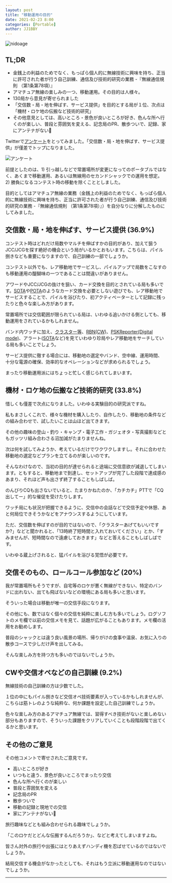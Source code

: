 ```yaml
---
layout: post
title: "移動運用の目的"
date: 2021-02-23 8:00
categories: [Portable]
author: JJ1BBY
---
```

![nidoage](https://user-images.githubusercontent.com/79028771/108780096-460c4a00-75ab-11eb-9fd5-59e6235ffbaf.JPG)
## TL;DR
* 金銭上の利益のためでなく、もっぱら個人的に無線技術に興味を持ち、正当に許可された者が行う自己訓練、通信及び技術的研究の業務 -『無線通信規則 （第1条第78項）』
* アマチュア無線の楽しみの一つ、移動運用。その目的は人様々。  
* 130局から意見が寄せられました
* 「交信数・局・地を伸ばす、サービス提供」を目的とする局が１位、次点は「機材・ロケ地の伝搬など技術的研究」
* その他意見としては、高いところ・景色が良いところが好き、色んな所へ行くのが楽しい、普段と雰囲気を変える、記念局のPR、散歩ついで、記録、家にアンテナがない🤣  


Twitterで[アンケート](https://twitter.com/JJ1BBY/status/1363601919579545605)をとってみました。「交信数・局・地を伸ばす、サービス提供」が僅差でトップになりました。  

![アンケート](https://user-images.githubusercontent.com/79028771/108779827-d7c78780-75aa-11eb-9998-9bef85d4aef5.jpg)


前提としたのは、1) 引っ越しなどで常置場所が変更になってのポータブルではなく、あくまで移動運用、あるいは無線用のセカンドシャックでの運用を想定。 2) 勝負になるコンテスト時の移動を除くこととしました。  

目的としてはアマチュア無線の業務（金銭上の利益のためでなく、もっぱら個人的に無線技術に興味を持ち、正当に許可された者が行う自己訓練、通信及び技術的研究の業務 -『無線通信規則 （第1条第78項）』）を自分なりに分解したものにしてみました。  


## 交信数・局・地を伸ばす、サービス提供 (36.9%)
コンテスト時はどれだけ局数やマルチを伸ばすかの目的があり、加えて狙うJCC/JCGを探す絶好の機会という局がいるかとおもいます。こちらは、パイル捌きなども重要になりますので、自己訓練の一部でしょうか。  

コンテスト以外でも、レア移動地でサービスし、パイルアップで局数をこなすのも移動運用の醍醐味の一つであることは間違いがありません。  

アワードやJCC/JCGの抜けを狙い、カード交換を目的とされている局も多いです。[SOTA](https://www.kawauchi.homeip.mydns.jp/sotajp/%E3%83%AB%E3%83%BC%E3%83%AB%E3%81%A8%E3%82%AC%E3%82%A4%E3%83%89%E3%83%A9%E3%82%A4%E3%83%B3/)や[POTA](https://parksontheair.com/)のようなカード交換を必要としない遊びでも、レア移動地でサービスすることで、パイルを浴びたり、初アクティベーターとして記録に残ったりと色々な楽しみ方があります。  

常置場所では交信範囲が限られている局は、いわゆる追いかける側としても、移動運用をされているかもしれません。  

バンド内ワッチに加え、[クラスター等](http://qrv.jp/)、[RBN(CW)](http://www.reversebeacon.net/)、[PSKReporter(Digital mode)](https://pskreporter.info/)、アラート([SOTA](https://sotawatch.sota.org.uk/en/)など)を見ていわゆり珍局やレア移動地をサーチしている局も多いことでしょう。  

サービス提供に徹する場合には、移動地の選定やバンド、空中線、運用時間、十分な電源の確保、効率的なオペレーションなどが求められるでしょう。  

まったり移動運用派にはちょっと忙しく感じられてしまいます。  


## 機材・ロケ地の伝搬など技術的研究 (33.8%)
惜しくも僅差で次点になりました。いわゆる実験目的の研究派ですね。  

私もまさしくこれで、様々な機材を購入したり、自作したり、移動地の条件などの組み合わせで、試したいことは山ほど出てきます。  

その他の趣味の登山・釣り・キャンプ・電子工作・ガジェオタ・写真撮影などともガッツリ組み合わさる沼加減がたまりませんね。  

次は何を試してみようか、考えているだけでワクワクしますし。それに合わせた移動地の選定などプランを立てるのが楽しいのです。  


そんなわけなので、当初の目的が達せられると途端に交信意欲が減退してしまいます。ともすると、移動地まで到達し、セットアップが完了した段階で達成感のあまり、それほど声も出さず終了することもしばしば。  

のんびりCQも出さないでいると、たまりかねたのか、「カチカチ」PTTで「CQ出してー」的な催促を受けたりします。  

ワッチ局にも状況が把握できるように、交信中の会話などで交信予定や休憩、あと何局位できそうかなどをアナウンスするようにしています。  

ただ、交信数を伸ばすのが目的ではないので、「クラスターあげてもいいですか?」などと聞かれると、「13時終了短時間と入れておいてください」とか、「すみませんが、短時間なので遠慮しておきます」などと答えることもしばしばです。  

いわゆる蔵上げされると、猛パイルを浴びる覚悟が必要です。  


## 交信そのもの、ロールコール参加など (20%)
我が常置場所もそうですが、自宅等のロケが悪く無線ができない、特定のバンドに出れない、出ても飛ばないなどの環境にある局も多いと思います。  

そういった場合は移動が唯一の交信手段になります。  


その他にも、数ではなく個々の交信を純粋に楽しむ方も多いでしょう。ログソフトのメモ欄で以前の交信メモを見て、話題が広がることもあります。メモ欄の活用をお勧めします。  

普段のシャックとは違う良い風景の場所、帰りがけの食事や温泉、お気に入りの散歩コースで少しだけ声を出してみる。  

そんな楽しみ方を持つ方も多いのではないでしょうか。  


## CWや交信オペなどの自己訓練 (9.2%)
無線技術の自己訓練の方は少数でした。  

１位の中にもパイル捌きなど交信オペ技術要素が入っているかもしれませんが、こちらは筋トレのような純粋な、何か課題を設定した自己訓練でしょうか。  

色々な楽しみ方のあるアマチュア無線では、習得すべき技術がないと楽しめない部分もありますので、そういった課題をクリアしていくことも段階段階で出てくるかと思います。  


## その他のご意見
その他コメントで寄せされたご意見です。  
- 高いところが好き
- いつもと違う、景色が良いところでまったり交信
- 色んな所へ行くのが楽しい
- 普段と雰囲気を変える
- 記念局のPR
- 散歩ついで
- 移動の記録と現地での交信
- 家にアンテナがない🤣 

旅行趣味などとも組み合わせられる趣味でしょうか。  

「このロケだとどんな伝搬するんだろうか」、などと考えてしまいますよね。  

皆さん対外の旅行や出張にはとりあえずハンディ機を忍ばせているのではないでしょうか。  

結局交信する機会がなかったとしても、それはもう立派に移動運用なのではないでしょうか。  

---

   
<script src="https://utteranc.es/client.js"
        repo="JJ1BBY/JJ1BBY.github.io"
        issue-term="pathname"
        theme="github-light"
        crossorigin="anonymous"
        async>
</script>

